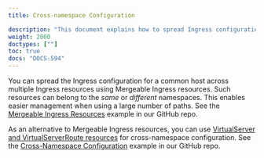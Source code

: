 ```yaml
---
title: Cross-namespace Configuration

description: "This document explains how to spread Ingress configuration across different namespaces."
weight: 2000
doctypes: [""]
toc: true
docs: "DOCS-594"
---
```



You can spread the Ingress configuration for a common host across multiple Ingress resources using Mergeable Ingress resources. Such resources can belong to the *same* or *different* namespaces. This enables easier management when using a large number of paths. See the [Mergeable Ingress Resources](https://github.com/nginxinc/kubernetes-ingress/tree/v3.4.1/examples/ingress-resources/mergeable-ingress-types) example in our GitHub repo.

As an alternative to Mergeable Ingress resources, you can use [VirtualServer and VirtualServerRoute resources](/nginx-ingress-controller/configuration/virtualserver-and-virtualserverroute-resources/) for cross-namespace configuration. See the [Cross-Namespace Configuration](https://github.com/nginxinc/kubernetes-ingress/tree/v3.4.1/examples/custom-resources/cross-namespace-configuration) example in our GitHub repo.
